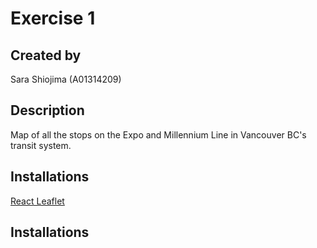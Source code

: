 # Exercise 1

## Created by
Sara Shiojima (A01314209)

## Description
Map of all the stops on the Expo and Millennium Line in Vancouver BC's transit system.

## Installations
[React Leaflet](https://react-leaflet.js.org/)

## Installations